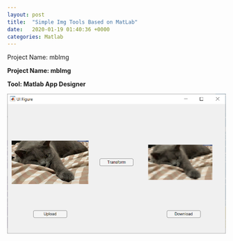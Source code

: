 ```yaml
---
layout: post
title:  "Simple Img Tools Based on MatLab"
date:   2020-01-19 01:40:36 +0000
categories: Matlab
---
```

Project Name: mbImg

**Project Name: mbImg**  

**Tool: Matlab App Designer**

<img src="/assets/note1_1.png" alt="Interface" style="zoom:67%;" />

<!-- ; javascript
// const Razorpay = require('razorpay');
// Check out the [Jekyll docs][jekyll-docs] for more info on how to get the most out of Jekyll. File all bugs/feature requests at [Jekyll’s GitHub repo][jekyll-gh]. If you have questions, you can ask them on [Jekyll Talk][jekyll-talk].

// [jekyll-docs]: https://jekyllrb.com/docs/home
// [jekyll-gh]:   https://github.com/jekyll/jekyll
// [jekyll-talk]: https://talk.jekyllrb.com/ --> 